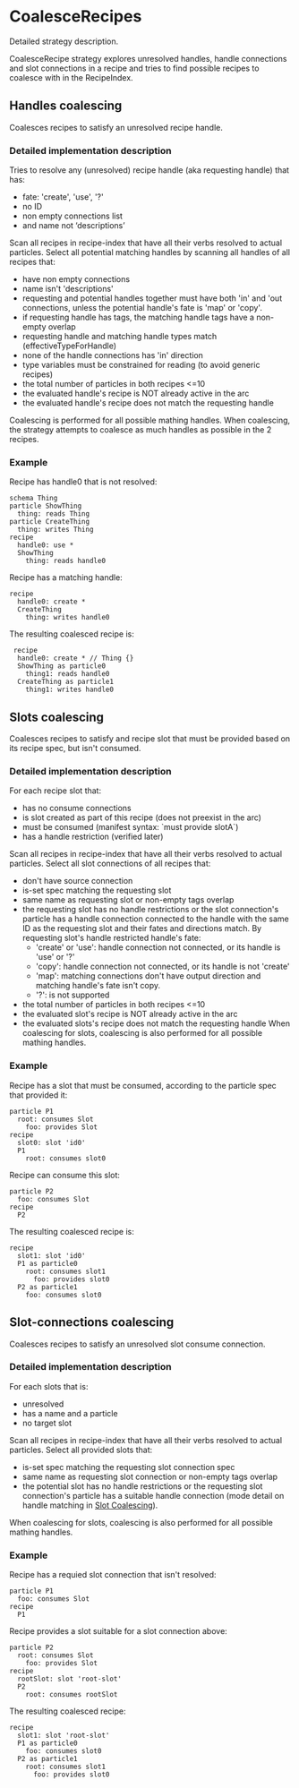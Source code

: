
# CoalesceRecipes
Detailed strategy description.

CoalesceRecipe strategy explores unresolved handles, handle connections and slot connections in a
recipe and tries to find possible recipes to coalesce with in the RecipeIndex.

## Handles coalescing
Coalesces recipes to satisfy an unresolved recipe handle.

### Detailed implementation description
Tries to resolve any (unresolved) recipe handle (aka requesting handle) that has:
- fate: 'create', 'use', '?'
- no ID
- non empty connections list
- and name not ‘descriptions’

Scan all recipes in recipe-index that have all their verbs resolved to actual particles. Select
all potential matching handles by scanning all handles of all recipes that:
- have non empty connections
- name isn't 'descriptions'
- requesting and potential handles together must have both 'in' and 'out connections, unless the
potential handle's fate is 'map' or 'copy'.
- if requesting handle has tags, the matching handle tags have a non-empty overlap
- requesting handle and matching handle types match (effectiveTypeForHandle)
- none of the handle connections has 'in' direction
- type variables must be constrained for reading (to avoid generic recipes)
- the total number of particles in both recipes <=10
- the evaluated handle's recipe is NOT already active in the arc
- the evaluated handle's recipe does not match the requesting handle


Coalescing is performed for all possible mathing handles.
When coalescing, the strategy attempts to coalesce as much handles as possible in the 2 recipes.

### Example
Recipe has handle0 that is not resolved:
```
schema Thing
particle ShowThing
  thing: reads Thing
particle CreateThing
  thing: writes Thing
recipe
  handle0: use *
  ShowThing
    thing: reads handle0
```

Recipe has a matching handle:
```
recipe
  handle0: create *
  CreateThing
    thing: writes handle0
```

The resulting coalesced recipe is:
```
 recipe
  handle0: create * // Thing {}
  ShowThing as particle0
    thing1: reads handle0
  CreateThing as particle1
    thing1: writes handle0
```

## Slots coalescing
Coalesces recipes to satisfy and recipe slot that must be provided based on its recipe spec, but isn't consumed.

### Detailed implementation description
For each recipe slot that:
- has no consume connections
- is slot created as part of this recipe (does not preexist in the arc)
- must be consumed (manifest syntax: \`must provide slotA\`)
- has a handle restriction (verified later)

Scan all recipes in recipe-index that have all their verbs resolved to actual particles. Select
all slot connections of all recipes that:
- don't have source connection
- is-set spec matching the requesting slot
- same name as requesting slot or non-empty tags overlap
- the requesting slot has no handle restrictions or the slot connection's particle has a handle
connection connected to the handle with the same ID as the requesting slot and their fates and
directions match. By requesting slot's handle restricted handle's fate:
  - 'create' or 'use': handle connection not connected, or its handle is 'use' or '?'
  - 'copy': handle connection not connected, or its handle is not 'create'
  - 'map': matching connections don't have output direction and matching handle's fate isn't copy.
  - '?': is not supported
- the total number of particles in both recipes <=10
- the evaluated slot's recipe is NOT already active in the arc
- the evaluated slots's recipe does not match the requesting handle
When coalescing for slots, coalescing is also performed for all possible mathing handles.

### Example
Recipe has a slot that must be consumed, according to the particle spec that provided it:
```
particle P1
  root: consumes Slot
    foo: provides Slot
recipe
  slot0: slot 'id0'
  P1
    root: consumes slot0
```

Recipe can consume this slot:
```
particle P2
  foo: consumes Slot
recipe
  P2
```

The resulting coalesced recipe is:
```
recipe
  slot1: slot 'id0'
  P1 as particle0
    root: consumes slot1
      foo: provides slot0
  P2 as particle1
    foo: consumes slot0
```

## Slot-connections coalescing
Coalesces recipes to satisfy an unresolved slot consume connection.

### Detailed implementation description
For each slots that is:
- unresolved
- has a name and a particle
- no target slot

Scan all recipes in recipe-index that have all their verbs resolved to actual particles. Select all provided slots that:
- is-set spec matching the requesting slot connection spec
- same name as requesting slot connection or non-empty tags overlap
- the potential slot has no handle restrictions or the requesting slot connection's particle has a suitable handle connection (mode detail on handle matching in [Slot Coalescing](#slots-coalescing)).

When coalescing for slots, coalescing is also performed for all possible mathing handles.

### Example
Recipe has a requied slot connection that isn't resolved:
```
particle P1
  foo: consumes Slot
recipe
  P1
```

Recipe provides a slot suitable for a slot connection above:
```
particle P2
  root: consumes Slot
    foo: provides Slot
recipe
  rootSlot: slot 'root-slot'
  P2
    root: consumes rootSlot
```

The resulting coalesced recipe:
```
recipe
  slot1: slot 'root-slot'
  P1 as particle0
    foo: consumes slot0
  P2 as particle1
    root: consumes slot1
      foo: provides slot0
```
